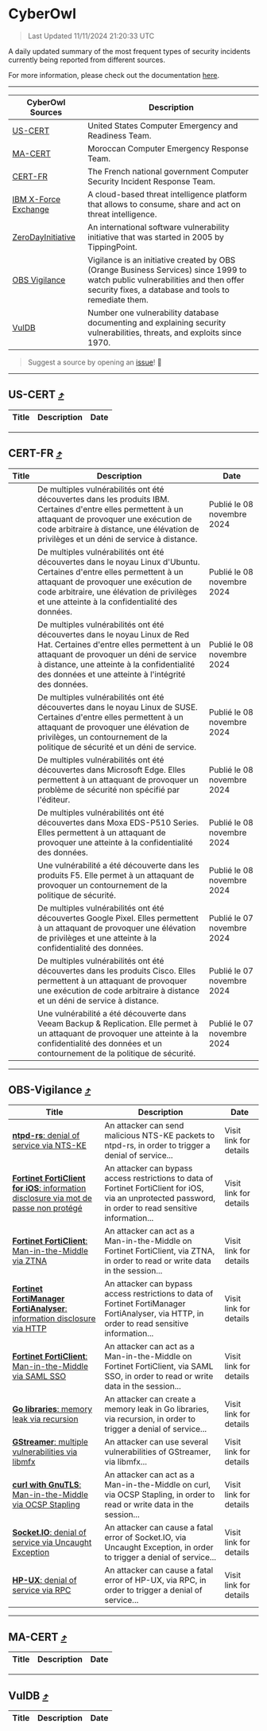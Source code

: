 
 <div id='top'></div>

# CyberOwl

 > Last Updated 11/11/2024 21:20:33 UTC
 
 A daily updated summary of the most frequent types of security incidents currently being reported from different sources.
 
 For more information, please check out the documentation [here](./docs/README.md).
 
 ---
 |CyberOwl Sources|Description|
 |---|---|
 |[US-CERT](#us-cert-arrow_heading_up)|United States Computer Emergency and Readiness Team.|
 |[MA-CERT](#ma-cert-arrow_heading_up)|Moroccan Computer Emergency Response Team.|
 |[CERT-FR](#cert-fr-arrow_heading_up)|The French national government Computer Security Incident Response Team.|
 |[IBM X-Force Exchange](#ibmcloud-arrow_heading_up)|A cloud-based threat intelligence platform that allows to consume, share and act on threat intelligence.|
 |[ZeroDayInitiative](#zerodayinitiative-arrow_heading_up)|An international software vulnerability initiative that was started in 2005 by TippingPoint.|
 |[OBS Vigilance](#obs-vigilance-arrow_heading_up)|Vigilance is an initiative created by OBS (Orange Business Services) since 1999 to watch public vulnerabilities and then offer security fixes, a database and tools to remediate them.|
 |[VulDB](#vuldb-arrow_heading_up)|Number one vulnerability database documenting and explaining security vulnerabilities, threats, and exploits since 1970.|
 
 > Suggest a source by opening an [issue](https://github.com/karimhabush/cyberowl/issues)! :raised_hands:
 ---

## US-CERT [:arrow_heading_up:](#cyberowl)

 |Title|Description|Date|
 |---|---|---|
 
 ---

## CERT-FR [:arrow_heading_up:](#cyberowl)

 |Title|Description|Date|
 |---|---|---|
 |[](https://www.cert.ssi.gouv.fr/avis/CERTFR-2024-AVI-0958/)|De multiples vulnérabilités ont été découvertes dans les produits IBM. Certaines d'entre elles permettent à un attaquant de provoquer une exécution de code arbitraire à distance, une élévation de privilèges et un déni de service à distance.|Publié le 08 novembre 2024|
 |[](https://www.cert.ssi.gouv.fr/avis/CERTFR-2024-AVI-0957/)|De multiples vulnérabilités ont été découvertes dans le noyau Linux d'Ubuntu. Certaines d'entre elles permettent à un attaquant de provoquer une exécution de code arbitraire, une élévation de privilèges et une atteinte à la confidentialité des données.|Publié le 08 novembre 2024|
 |[](https://www.cert.ssi.gouv.fr/avis/CERTFR-2024-AVI-0956/)|De multiples vulnérabilités ont été découvertes dans le noyau Linux de Red Hat. Certaines d'entre elles permettent à un attaquant de provoquer un déni de service à distance, une atteinte à la confidentialité des données et une atteinte à l'intégrité des données.|Publié le 08 novembre 2024|
 |[](https://www.cert.ssi.gouv.fr/avis/CERTFR-2024-AVI-0955/)|De multiples vulnérabilités ont été découvertes dans le noyau Linux de SUSE. Certaines d'entre elles permettent à un attaquant de provoquer une élévation de privilèges, un contournement de la politique de sécurité et un déni de service.|Publié le 08 novembre 2024|
 |[](https://www.cert.ssi.gouv.fr/avis/CERTFR-2024-AVI-0954/)|De multiples vulnérabilités ont été découvertes dans Microsoft Edge. Elles permettent à un attaquant de provoquer un problème de sécurité non spécifié par l'éditeur.|Publié le 08 novembre 2024|
 |[](https://www.cert.ssi.gouv.fr/avis/CERTFR-2024-AVI-0953/)|De multiples vulnérabilités ont été découvertes dans Moxa EDS-P510 Series. Elles permettent à un attaquant de provoquer une atteinte à la confidentialité des données.|Publié le 08 novembre 2024|
 |[](https://www.cert.ssi.gouv.fr/avis/CERTFR-2024-AVI-0952/)|Une vulnérabilité a été découverte dans les produits F5. Elle permet à un attaquant de provoquer un contournement de la politique de sécurité.|Publié le 08 novembre 2024|
 |[](https://www.cert.ssi.gouv.fr/avis/CERTFR-2024-AVI-0951/)|De multiples vulnérabilités ont été découvertes Google Pixel. Elles permettent à un attaquant de provoquer une élévation de privilèges et une atteinte à la confidentialité des données.|Publié le 07 novembre 2024|
 |[](https://www.cert.ssi.gouv.fr/avis/CERTFR-2024-AVI-0950/)|De multiples vulnérabilités ont été découvertes dans les produits Cisco. Elles permettent à un attaquant de provoquer une exécution de code arbitraire à distance et un déni de service à distance.|Publié le 07 novembre 2024|
 |[](https://www.cert.ssi.gouv.fr/avis/CERTFR-2024-AVI-0949/)|Une vulnérabilité a été découverte dans Veeam Backup & Replication. Elle permet à un attaquant de provoquer une atteinte à la confidentialité des données et un contournement de la politique de sécurité.|Publié le 07 novembre 2024|
 
 ---

## OBS-Vigilance [:arrow_heading_up:](#cyberowl)

 |Title|Description|Date|
 |---|---|---|
 |[<a href="https://vigilance.fr/vulnerability/ntpd-rs-denial-of-service-via-NTS-KE-45133" class="noirorange"><b>ntpd-rs</b>: denial of service via NTS-KE</a>](https://vigilance.fr/vulnerability/ntpd-rs-denial-of-service-via-NTS-KE-45133)|An attacker can send malicious NTS-KE packets to ntpd-rs, in order to trigger a denial of service...|Visit link for details|
 |[<a href="https://vigilance.fr/vulnerability/Fortinet-FortiClient-for-iOS-information-disclosure-via-mot-de-passe-non-protege-45128" class="noirorange"><b>Fortinet FortiClient for iOS</b>: information disclosure via mot de passe non protégé</a>](https://vigilance.fr/vulnerability/Fortinet-FortiClient-for-iOS-information-disclosure-via-mot-de-passe-non-protege-45128)|An attacker can bypass access restrictions to data of Fortinet FortiClient for iOS, via an unprotected password, in order to read sensitive information...|Visit link for details|
 |[<a href="https://vigilance.fr/vulnerability/Fortinet-FortiClient-Man-in-the-Middle-via-ZTNA-45127" class="noirorange"><b>Fortinet FortiClient</b>: Man-in-the-Middle via ZTNA</a>](https://vigilance.fr/vulnerability/Fortinet-FortiClient-Man-in-the-Middle-via-ZTNA-45127)|An attacker can act as a Man-in-the-Middle on Fortinet FortiClient, via ZTNA, in order to read or write data in the session...|Visit link for details|
 |[<a href="https://vigilance.fr/vulnerability/Fortinet-FortiManager-FortiAnalyser-information-disclosure-via-HTTP-45126" class="noirorange"><b>Fortinet FortiManager  FortiAnalyser</b>: information disclosure via HTTP</a>](https://vigilance.fr/vulnerability/Fortinet-FortiManager-FortiAnalyser-information-disclosure-via-HTTP-45126)|An attacker can bypass access restrictions to data of Fortinet FortiManager  FortiAnalyser, via HTTP, in order to read sensitive information...|Visit link for details|
 |[<a href="https://vigilance.fr/vulnerability/Fortinet-FortiClient-Man-in-the-Middle-via-SAML-SSO-45125" class="noirorange"><b>Fortinet FortiClient</b>: Man-in-the-Middle via SAML SSO</a>](https://vigilance.fr/vulnerability/Fortinet-FortiClient-Man-in-the-Middle-via-SAML-SSO-45125)|An attacker can act as a Man-in-the-Middle on Fortinet FortiClient, via SAML SSO, in order to read or write data in the session...|Visit link for details|
 |[<a href="https://vigilance.fr/vulnerability/Go-libraries-memory-leak-via-recursion-45124" class="noirorange"><b>Go libraries</b>: memory leak via recursion</a>](https://vigilance.fr/vulnerability/Go-libraries-memory-leak-via-recursion-45124)|An attacker can create a memory leak in Go libraries, via recursion, in order to trigger a denial of service...|Visit link for details|
 |[<a href="https://vigilance.fr/vulnerability/GStreamer-multiple-vulnerabilities-via-libmfx-45123" class="noirorange"><b>GStreamer</b>: multiple vulnerabilities via libmfx</a>](https://vigilance.fr/vulnerability/GStreamer-multiple-vulnerabilities-via-libmfx-45123)|An attacker can use several vulnerabilities of GStreamer, via libmfx...|Visit link for details|
 |[<a href="https://vigilance.fr/vulnerability/curl-with-GnuTLS-Man-in-the-Middle-via-OCSP-Stapling-45122" class="noirorange"><b>curl with GnuTLS</b>: Man-in-the-Middle via OCSP Stapling</a>](https://vigilance.fr/vulnerability/curl-with-GnuTLS-Man-in-the-Middle-via-OCSP-Stapling-45122)|An attacker can act as a Man-in-the-Middle on curl, via OCSP Stapling, in order to read or write data in the session...|Visit link for details|
 |[<a href="https://vigilance.fr/vulnerability/Socket-IO-denial-of-service-via-Uncaught-Exception-45113" class="noirorange"><b>Socket.IO</b>: denial of service via Uncaught Exception</a>](https://vigilance.fr/vulnerability/Socket-IO-denial-of-service-via-Uncaught-Exception-45113)|An attacker can cause a fatal error of Socket.IO, via Uncaught Exception, in order to trigger a denial of service...|Visit link for details|
 |[<a href="https://vigilance.fr/vulnerability/HP-UX-denial-of-service-via-RPC-45112" class="noirorange"><b>HP-UX</b>: denial of service via RPC</a>](https://vigilance.fr/vulnerability/HP-UX-denial-of-service-via-RPC-45112)|An attacker can cause a fatal error of HP-UX, via RPC, in order to trigger a denial of service...|Visit link for details|
 
 ---

## MA-CERT [:arrow_heading_up:](#cyberowl)

 |Title|Description|Date|
 |---|---|---|
 
 ---

## VulDB [:arrow_heading_up:](#cyberowl)

 |Title|Description|Date|
 |---|---|---|
 